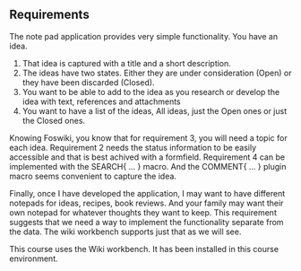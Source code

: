## Requirements
The note pad application provides very simple functionality. You have an idea.

1.   That idea is captured with a title and a short description. 
1.   The ideas have two states. Either they are under consideration (Open) or they have been discarded (Closed). 
1.   You want to be able to add to the idea as you research or develop the idea with text, references and attachments
1.   You want to have a list of the ideas, All ideas, just the Open ones or just the Closed ones.

Knowing Foswiki, you know that for requirement 3, you will need a topic for each idea.
Requirement 2 needs the status information to be easily accessible and that is best achived with a formfield.
Requirement 4 can be implemented with the SEARCH{ ... } macro. And the COMMENT{ ... } plugin macro seems convenient
to capture the idea.

Finally, once I have developed the application, I may want to have different notepads for ideas, recipes, book reviews.
And your family may want their own notepad for whatever thoughts they want to keep.
This requirement suggests that we need a way to implement the functionality separate from the data.
The wiki workbench supports just that as we will see.

This course uses the Wiki workbench. It has been installed in this course environment.



